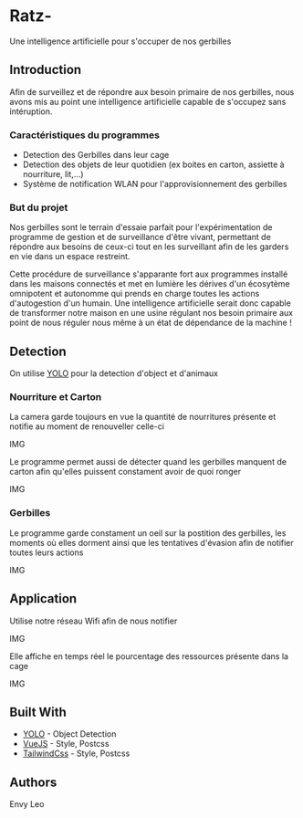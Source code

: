 # Ratz-

Une intelligence artificielle pour s'occuper de nos gerbilles

## Introduction

Afin de surveillez et de répondre aux besoin primaire de nos gerbilles, nous avons mis au point une intelligence artificielle capable de s'occupez sans intéruption.

### Caractéristiques du programmes

* Detection des Gerbilles dans leur cage
* Detection des objets de leur quotidien (ex boites en carton, assiette à nourriture, lit,...)
* Système de notification WLAN pour l'approvisionnement des gerbilles

### But du projet

Nos gerbilles sont le terrain d'essaie parfait pour l'expérimentation de programme de gestion et de surveillance d'être vivant, permettant de répondre aux besoins de ceux-ci tout en les surveillant afin de les garders en vie dans un espace restreint.

Cette procédure de surveillance s'apparante fort aux programmes installé dans les maisons connectés et met en lumière les dérives d'un écosytème omnipotent et autonomme qui prends en charge toutes les actions d'autogestion d'un humain. 
Une intelligence artificielle serait donc capable de transformer notre maison en une usine régulant nos besoin primaire aux point de nous réguler nous même à un état de dépendance de la machine !

## Detection

On utilise [YOLO](https://pjreddie.com/darknet/yolo/) pour la detection d'object et d'animaux

### Nourriture et Carton

La camera garde toujours en vue la quantité de nourritures présente et notifie au moment de renouveller celle-ci

IMG

Le programme permet aussi de détecter quand les gerbilles manquent de carton afin qu'elles puissent constament avoir de quoi ronger

IMG

### Gerbilles

Le programme garde constament un oeil sur la postition des gerbilles, les moments où elles dorment ainsi que les tentatives d'évasion afin de notifier toutes leurs actions

IMG

## Application
Utilise notre réseau Wifi afin de nous notifier 

IMG

Elle affiche en temps réel le pourcentage des ressources présente dans la cage 

IMG


## Built With

* [YOLO]() - Object Detection
* [VueJS]() - Style, Postcss
* [TailwindCss]() - Style, Postcss


## Authors

Envy
Leo

